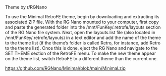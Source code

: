 Theme by r/RGNano

To use the Minimal RetroFE theme, begin by downloading and extracting its associated ZIP file. 
With the RG Nano mounted to your computer, first copy and paste the generated folder into the /mnt/FunKey/.retrofe/layouts section of the RG Nano file system. 
Next, open the layouts.list file (also located in /mnt/FunKey/.retrofe/layouts) in a text editor and add the name of the theme to the theme list 
(if the theme’s folder is called Retro, for instance, add Retro to the theme list). Once this is done, eject the RG Nano and navigate to the SET THEME section of the RetroFE menu. 
To make the new theme appear on the theme list, switch RetroFE to a different theme than the current one.

https://github.com/RGNano/Minimal/blob/main/Minimal.zip
